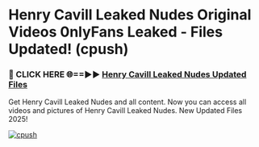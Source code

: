 # Henry Cavill Leaked Nudes Original Videos 0nlyFans Leaked - Files Updated! (cpush)

<h3>🔴 CLICK HERE 🌐==►► <a href="https://tinyurl.com/52m3yx9h" rel="nofollow">Henry Cavill Leaked Nudes Updated Files</a></h3>

Get Henry Cavill Leaked Nudes and all content. Now you can access all videos and pictures of Henry Cavill Leaked Nudes. New Updated Files 2025!

[![cpush](https://i.imgur.com/TnHtlc8.gif)](https://tinyurl.com/52m3yx9h)
